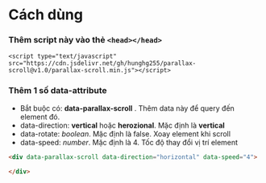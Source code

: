 # Cách dùng

### Thêm script này vào thẻ ```<head></head>```

```
<script type="text/javascript" src="https://cdn.jsdelivr.net/gh/hunghg255/parallax-scroll@v1.0/parallax-scroll.min.js"></script>
```

### Thêm 1 số data-attribute

- Bắt buộc có: **data-parallax-scroll** . Thêm data này để query đến element đó.
- data-direction: **vertical** hoặc **herozional**. Mặc định là **vertical**
- data-rotate: *boolean*. Mặc định là false. Xoay element khi scroll
- data-speed: *number*. Mặc định là 4. Tốc độ thay đổi vị trí element

```html
<div data-parallax-scroll data-direction="horizontal" data-speed="4">

</div>
```
